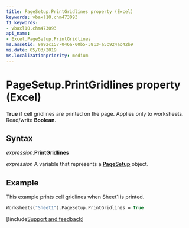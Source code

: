 ```yaml
---
title: PageSetup.PrintGridlines property (Excel)
keywords: vbaxl10.chm473093
f1_keywords:
- vbaxl10.chm473093
api_name:
- Excel.PageSetup.PrintGridlines
ms.assetid: 9a92c157-046a-00b5-3813-a5c924ac42b9
ms.date: 05/03/2019
ms.localizationpriority: medium
---
```



# PageSetup.PrintGridlines property (Excel)

**True** if cell gridlines are printed on the page. Applies only to worksheets. Read/write **Boolean**.


## Syntax

_expression_.**PrintGridlines**

_expression_ A variable that represents a **[PageSetup](Excel.PageSetup.md)** object.


## Example

This example prints cell gridlines when Sheet1 is printed.

```vb
Worksheets("Sheet1").PageSetup.PrintGridlines = True
```




[!include[Support and feedback](~/includes/feedback-boilerplate.md)]